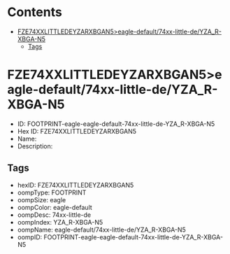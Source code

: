 



Contents
========

* [FZE74XXLITTLEDEYZARXBGAN5>eagle-default/74xx-little-de/YZA_R-XBGA-N5](#fze74xxlittledeyzarxbgan5eagle-default74xx-little-deyza_r-xbga-n5)
	* [Tags](#tags)

# FZE74XXLITTLEDEYZARXBGAN5>eagle-default/74xx-little-de/YZA_R-XBGA-N5

- ID: FOOTPRINT-eagle-eagle-default-74xx-little-de-YZA_R-XBGA-N5
- Hex ID: FZE74XXLITTLEDEYZARXBGAN5
- Name: 
- Description: 

## Tags

- hexID: FZE74XXLITTLEDEYZARXBGAN5
- oompType: FOOTPRINT
- oompSize: eagle
- oompColor: eagle-default
- oompDesc: 74xx-little-de
- oompIndex: YZA_R-XBGA-N5
- oompName: eagle-default/74xx-little-de/YZA_R-XBGA-N5
- oompID: FOOTPRINT-eagle-eagle-default-74xx-little-de-YZA_R-XBGA-N5
